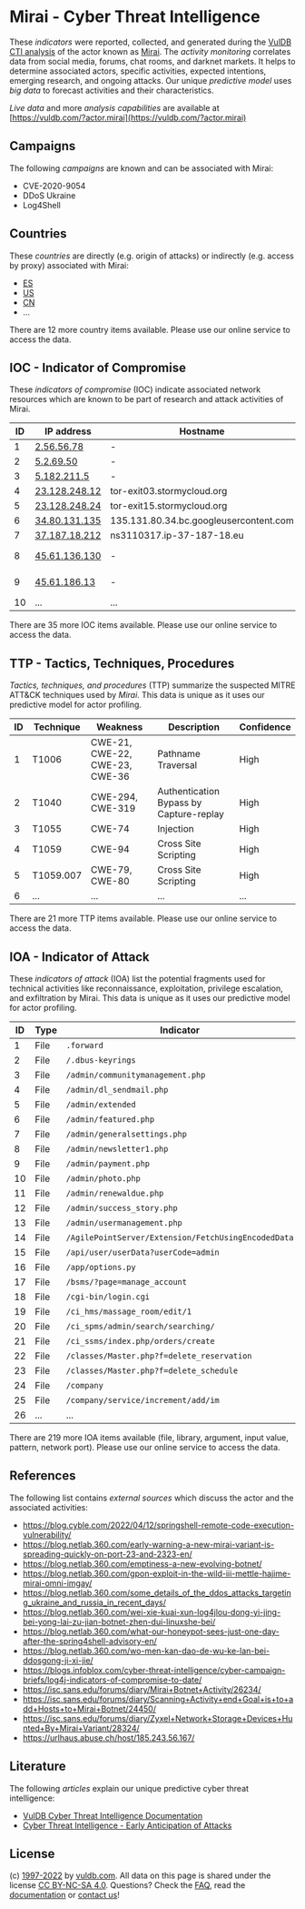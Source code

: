 # Mirai - Cyber Threat Intelligence

These _indicators_ were reported, collected, and generated during the [VulDB CTI analysis](https://vuldb.com/?kb.cti) of the actor known as [Mirai](https://vuldb.com/?actor.mirai). The _activity monitoring_ correlates data from social media, forums, chat rooms, and darknet markets. It helps to determine associated actors, specific activities, expected intentions, emerging research, and ongoing attacks. Our unique _predictive model_ uses _big data_ to forecast activities and their characteristics.

_Live data_ and more _analysis capabilities_ are available at [https://vuldb.com/?actor.mirai](https://vuldb.com/?actor.mirai)

## Campaigns

The following _campaigns_ are known and can be associated with Mirai:

* CVE-2020-9054
* DDoS Ukraine
* Log4Shell

## Countries

These _countries_ are directly (e.g. origin of attacks) or indirectly (e.g. access by proxy) associated with Mirai:

* [ES](https://vuldb.com/?country.es)
* [US](https://vuldb.com/?country.us)
* [CN](https://vuldb.com/?country.cn)
* ...

There are 12 more country items available. Please use our online service to access the data.

## IOC - Indicator of Compromise

These _indicators of compromise_ (IOC) indicate associated network resources which are known to be part of research and attack activities of Mirai.

ID | IP address | Hostname | Campaign | Confidence
-- | ---------- | -------- | -------- | ----------
1 | [2.56.56.78](https://vuldb.com/?ip.2.56.56.78) | - | - | High
2 | [5.2.69.50](https://vuldb.com/?ip.5.2.69.50) | - | - | High
3 | [5.182.211.5](https://vuldb.com/?ip.5.182.211.5) | - | - | High
4 | [23.128.248.12](https://vuldb.com/?ip.23.128.248.12) | tor-exit03.stormycloud.org | - | High
5 | [23.128.248.24](https://vuldb.com/?ip.23.128.248.24) | tor-exit15.stormycloud.org | - | High
6 | [34.80.131.135](https://vuldb.com/?ip.34.80.131.135) | 135.131.80.34.bc.googleusercontent.com | - | Medium
7 | [37.187.18.212](https://vuldb.com/?ip.37.187.18.212) | ns3110317.ip-37-187-18.eu | - | High
8 | [45.61.136.130](https://vuldb.com/?ip.45.61.136.130) | - | DDoS Ukraine | High
9 | [45.61.186.13](https://vuldb.com/?ip.45.61.186.13) | - | DDoS Ukraine | High
10 | ... | ... | ... | ...

There are 35 more IOC items available. Please use our online service to access the data.

## TTP - Tactics, Techniques, Procedures

_Tactics, techniques, and procedures_ (TTP) summarize the suspected MITRE ATT&CK techniques used by _Mirai_. This data is unique as it uses our predictive model for actor profiling.

ID | Technique | Weakness | Description | Confidence
-- | --------- | -------- | ----------- | ----------
1 | T1006 | CWE-21, CWE-22, CWE-23, CWE-36 | Pathname Traversal | High
2 | T1040 | CWE-294, CWE-319 | Authentication Bypass by Capture-replay | High
3 | T1055 | CWE-74 | Injection | High
4 | T1059 | CWE-94 | Cross Site Scripting | High
5 | T1059.007 | CWE-79, CWE-80 | Cross Site Scripting | High
6 | ... | ... | ... | ...

There are 21 more TTP items available. Please use our online service to access the data.

## IOA - Indicator of Attack

These _indicators of attack_ (IOA) list the potential fragments used for technical activities like reconnaissance, exploitation, privilege escalation, and exfiltration by Mirai. This data is unique as it uses our predictive model for actor profiling.

ID | Type | Indicator | Confidence
-- | ---- | --------- | ----------
1 | File | `.forward` | Medium
2 | File | `/.dbus-keyrings` | High
3 | File | `/admin/communitymanagement.php` | High
4 | File | `/admin/dl_sendmail.php` | High
5 | File | `/admin/extended` | High
6 | File | `/admin/featured.php` | High
7 | File | `/admin/generalsettings.php` | High
8 | File | `/admin/newsletter1.php` | High
9 | File | `/admin/payment.php` | High
10 | File | `/admin/photo.php` | High
11 | File | `/admin/renewaldue.php` | High
12 | File | `/admin/success_story.php` | High
13 | File | `/admin/usermanagement.php` | High
14 | File | `/AgilePointServer/Extension/FetchUsingEncodedData` | High
15 | File | `/api/user/userData?userCode=admin` | High
16 | File | `/app/options.py` | High
17 | File | `/bsms/?page=manage_account` | High
18 | File | `/cgi-bin/login.cgi` | High
19 | File | `/ci_hms/massage_room/edit/1` | High
20 | File | `/ci_spms/admin/search/searching/` | High
21 | File | `/ci_ssms/index.php/orders/create` | High
22 | File | `/classes/Master.php?f=delete_reservation` | High
23 | File | `/classes/Master.php?f=delete_schedule` | High
24 | File | `/company` | Medium
25 | File | `/company/service/increment/add/im` | High
26 | ... | ... | ...

There are 219 more IOA items available (file, library, argument, input value, pattern, network port). Please use our online service to access the data.

## References

The following list contains _external sources_ which discuss the actor and the associated activities:

* https://blog.cyble.com/2022/04/12/springshell-remote-code-execution-vulnerability/
* https://blog.netlab.360.com/early-warning-a-new-mirai-variant-is-spreading-quickly-on-port-23-and-2323-en/
* https://blog.netlab.360.com/emptiness-a-new-evolving-botnet/
* https://blog.netlab.360.com/gpon-exploit-in-the-wild-iii-mettle-hajime-mirai-omni-imgay/
* https://blog.netlab.360.com/some_details_of_the_ddos_attacks_targeting_ukraine_and_russia_in_recent_days/
* https://blog.netlab.360.com/wei-xie-kuai-xun-log4jlou-dong-yi-jing-bei-yong-lai-zu-jian-botnet-zhen-dui-linuxshe-bei/
* https://blog.netlab.360.com/what-our-honeypot-sees-just-one-day-after-the-spring4shell-advisory-en/
* https://blog.netlab.360.com/wo-men-kan-dao-de-wu-ke-lan-bei-ddosgong-ji-xi-jie/
* https://blogs.infoblox.com/cyber-threat-intelligence/cyber-campaign-briefs/log4j-indicators-of-compromise-to-date/
* https://isc.sans.edu/forums/diary/Mirai+Botnet+Activity/26234/
* https://isc.sans.edu/forums/diary/Scanning+Activity+end+Goal+is+to+add+Hosts+to+Mirai+Botnet/24450/
* https://isc.sans.edu/forums/diary/Zyxel+Network+Storage+Devices+Hunted+By+Mirai+Variant/28324/
* https://urlhaus.abuse.ch/host/185.243.56.167/

## Literature

The following _articles_ explain our unique predictive cyber threat intelligence:

* [VulDB Cyber Threat Intelligence Documentation](https://vuldb.com/?kb.cti)
* [Cyber Threat Intelligence - Early Anticipation of Attacks](https://www.scip.ch/en/?labs.20201022)

## License

(c) [1997-2022](https://vuldb.com/?kb.changelog) by [vuldb.com](https://vuldb.com/?kb.about). All data on this page is shared under the license [CC BY-NC-SA 4.0](https://creativecommons.org/licenses/by-nc-sa/4.0/). Questions? Check the [FAQ](https://vuldb.com/?kb.faq), read the [documentation](https://vuldb.com/?kb) or [contact us](https://vuldb.com/?contact)!
